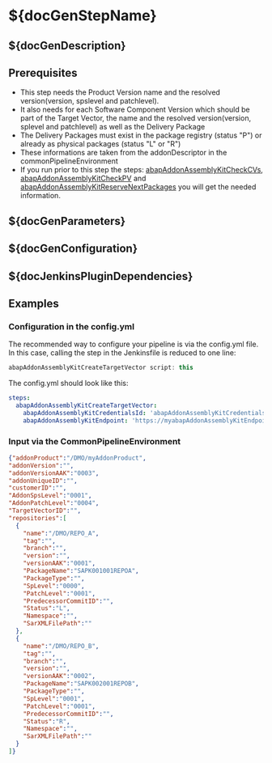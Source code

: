 # ${docGenStepName}

## ${docGenDescription}

## Prerequisites

* This step needs the Product Version name and the resolved version(version, spslevel and patchlevel).
* It also needs for each Software Component Version which should be part of the Target Vector, the name and the resolved version(version, splevel and patchlevel) as well as the Delivery Package
* The Delivery Packages must exist in the package registry (status "P") or already as physical packages (status "L" or "R")
* These informations are taken from the addonDescriptor in the commonPipelineEnvironment
* If you run prior to this step the steps: [abapAddonAssemblyKitCheckCVs](https://sap.github.io/jenkins-library/steps/abapAddonAssemblyKitCheckCVs), [abapAddonAssemblyKitCheckPV](https://sap.github.io/jenkins-library/steps/abapAddonAssemblyKitCheckPV) and [abapAddonAssemblyKitReserveNextPackages](https://sap.github.io/jenkins-library/steps/abapAddonAssemblyKitReserveNextPackages) you will get the needed information.

## ${docGenParameters}

## ${docGenConfiguration}

## ${docJenkinsPluginDependencies}

## Examples

### Configuration in the config.yml

The recommended way to configure your pipeline is via the config.yml file. In this case, calling the step in the Jenkinsfile is reduced to one line:

```groovy
abapAddonAssemblyKitCreateTargetVector script: this
```

The config.yml should look like this:

```yaml
steps:
  abapAddonAssemblyKitCreateTargetVector:
    abapAddonAssemblyKitCredentialsId: 'abapAddonAssemblyKitCredentialsId',
    abapAddonAssemblyKitEndpoint: 'https://myabapAddonAssemblyKitEndpoint.com',
```

### Input via the CommonPipelineEnvironment

```json
{"addonProduct":"/DMO/myAddonProduct",
"addonVersion":"",
"addonVersionAAK":"0003",
"addonUniqueID":"",
"customerID":"",
"AddonSpsLevel":"0001",
"AddonPatchLevel":"0004",
"TargetVectorID":"",
"repositories":[
  {
    "name":"/DMO/REPO_A",
    "tag":"",
    "branch":"",
    "version":"",
    "versionAAK":"0001",
    "PackageName":"SAPK001001REPOA",
    "PackageType":"",
    "SpLevel":"0000",
    "PatchLevel":"0001",
    "PredecessorCommitID":"",
    "Status":"L",
    "Namespace":"",
    "SarXMLFilePath":""
  },
  {
    "name":"/DMO/REPO_B",
    "tag":"",
    "branch":"",
    "version":"",
    "versionAAK":"0002",
    "PackageName":"SAPK002001REPOB",
    "PackageType":"",
    "SpLevel":"0001",
    "PatchLevel":"0001",
    "PredecessorCommitID":"",
    "Status":"R",
    "Namespace":"",
    "SarXMLFilePath":""
  }
]}
```
